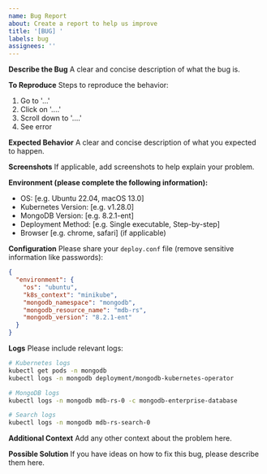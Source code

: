 ```yaml
---
name: Bug Report
about: Create a report to help us improve
title: '[BUG] '
labels: bug
assignees: ''
---
```


**Describe the Bug**
A clear and concise description of what the bug is.

**To Reproduce**
Steps to reproduce the behavior:
1. Go to '...'
2. Click on '....'
3. Scroll down to '....'
4. See error

**Expected Behavior**
A clear and concise description of what you expected to happen.

**Screenshots**
If applicable, add screenshots to help explain your problem.

**Environment (please complete the following information):**
 - OS: [e.g. Ubuntu 22.04, macOS 13.0]
 - Kubernetes Version: [e.g. v1.28.0]
 - MongoDB Version: [e.g. 8.2.1-ent]
 - Deployment Method: [e.g. Single executable, Step-by-step]
 - Browser [e.g. chrome, safari] (if applicable)

**Configuration**
Please share your `deploy.conf` file (remove sensitive information like passwords):
```json
{
  "environment": {
    "os": "ubuntu",
    "k8s_context": "minikube",
    "mongodb_namespace": "mongodb",
    "mongodb_resource_name": "mdb-rs",
    "mongodb_version": "8.2.1-ent"
  }
}
```

**Logs**
Please include relevant logs:
```bash
# Kubernetes logs
kubectl get pods -n mongodb
kubectl logs -n mongodb deployment/mongodb-kubernetes-operator

# MongoDB logs
kubectl logs -n mongodb mdb-rs-0 -c mongodb-enterprise-database

# Search logs
kubectl logs -n mongodb mdb-rs-search-0
```

**Additional Context**
Add any other context about the problem here.

**Possible Solution**
If you have ideas on how to fix this bug, please describe them here.


